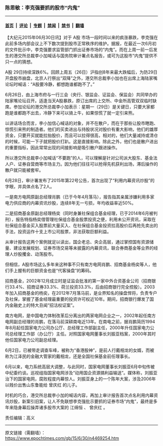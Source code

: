 ### 陈思敏：李克强要抓的股市“内鬼”

---

#### [首页](../../../..?n4469254) &nbsp;|&nbsp; [评论](../../../../../epoch-comment?n4469254) &nbsp;|&nbsp; [专题](../../../../../epoch-special?n4469254) &nbsp;|&nbsp; [禁闻](../../../../../epoch-news?n4469254) &nbsp;|&nbsp; [禁书](../../../../../books?n4469254) &nbsp;|&nbsp; [翻墙](https://github.com/gfw-breaker/nogfw/blob/master/README.md?n4469254)


<div class="post_content" id="artbody" itemprop="articleBody">
 <!-- article content begin -->
 <p>
  【大纪元2015年06月30日讯】对于
  <ok href="https://www.epochtimes.com/gb/tag/a%E8%82%A1.html">
   A股
  </ok>
  市场一段时间以来的疯涨暴跌，李克强在此前多场内部会议上不下数次提到股市正常秩序的维护。据报，在最近一次6月初的文件批示中，李克强要求监管部门抓出证券市场的“内鬼”。而在上周一前一后发生的港交所总裁李小加喊话与国务院审计署点名报告，或可为这股市“内鬼”提供不只一点的猜想。
 </p>
 <p>
  <ok href="https://www.epochtimes.com/gb/tag/a%E8%82%A1.html">
   A股
  </ok>
  29日持续深跌6%。回顾上周五（26日）沪指创8年来最大跌幅后，为防29日开盘股市崩盘，北京人行祭出“双降”之外，港交所总裁李小加也在出席上海陆家嘴论坛时喊话：“A股要冷静，都想跑谁都跑不了。”
 </p>
 <p>
  6月26日，由上海市府与一行三会（央行、银监会、证监会、保监会）共同举办的陆家嘴论坛召开。适逢当天A股暴跌，原订出席的上交所、中金所高管双双临时缺席。参加论坛的港交所总裁李小加表示：星期一（29日）是关键日，只要大家都跑是谁都跑不出去，冷静下来可以骑上牛，如果惊慌了就一定引来熊。
 </p>
 <p>
  以讲话场合而言，李小加信心喊话的对象，并不在散户，而在于那些让股市瞎跑、惊慌引来熊的制造者。他们的买卖进出与持股状况对股价有重大影响，他们的雄厚资金，只要开买就能拉抬股价，而且可以拉得很高，相对的，他们大量减持或清仓的时候，可能一下子就把股价打趴。这是直接影响。除此之外，他们也是散户进出的重要指标，因此常常出现的间接影响是吸引散户跟进操作。
 </p>
 <p>
  所以港交所总裁李小加喊话“不要跑”的人，可以理解是针对公司派大股东、基金法人户、证券自营商等市场主力。因为他们往往可以抢得先机获利出场，滞后操作的散户就只能被套牢。
 </p>
 <p>
  6月28日，审计署发布了2015年第22号公告，首次出现了“利用内幕资讯炒股”的字眼，并具体点名了2人。
 </p>
 <p>
  一是南方电网原副总经理肖鹏（已于今年4月落马），报告指其亲属涉嫌利用多家电力供应商的内幕资讯炒股，连续8年无一亏损，年均收益率近50%。
 </p>
 <p>
  二是招商基金原副总经理杨奕（同时身兼社保组合基金经理，已于2014年6月被判刑），报告特指杨奕借管理社保组合基金股票投资之便，利用未公开资讯，采取在社保组合基金买入股票前大量买入、在社保组合基金投资拉高股价后再抢先卖出的手法，投资运作十支上市公司股票，非法获取巨额利益。
 </p>
 <p>
  从审计报告这两个案例就足以读出，国企老总、央企高层，通过掌控国有资源储量、建设发展规划、证券市场交易等未披露的内幕资讯，联合券商基金等业界的经理人炒股攫金、动荡股市。
 </p>
 <p>
  但相信，A股市场这么多年来这种事不只有南方电网肖鹏、招商基金杨奕等人，他们手上握有的巨额资金也是“代客操盘”的筹码。
 </p>
 <p>
  招商基金，2002年12月成立时是证监会批准的第一家中外合资基金公司（招商银行33.4%、招商证券33.3%、荷兰投资33.3%，后由招商银行完全控股）。2003年加入招商基金的杨奕，在2012年7月落马前，是业界知名的操盘悍将，负责专户及社保，掌握了基金经理最重要的投资许可权近10年。期间，招商银行爆发了国内金融史上的特大丑闻“招沽权证案”。
 </p>
 <p>
  南方电网，是中国电力体制改革后分离出的两家电网企业之一，2002年起任南方电网副总经理的肖鹏，在落马前深耕南电近13年。在南电之前，据肖鹏简历1994年8月起任国家电力公司办公厅、总经理工作部副主任，2000年升任国家电力公司总经理工作部（办公厅）主任。对照国家电网董事长刘振亚档案，2000年其时他任国家电力公司副总经理。
 </p>
 <p>
  6月2日，已被带走调查车峰，被称为“香港股神”，是前人行戴相龙的女婿，而被称为江泽民的金融大管家的戴相龙，还是全国社保基金前任理事长。
 </p>
 <p>
  6月以来，电力系统高层大调整，与此同时，国家电网董事长刘振亚6月中旬传被中纪委约谈。巡视组指国家电网涉及“动用国企资源搞利益输送”。媒体称，刘振亚治下的国家电网，腐败程度内幕惊人。刘振亚身上的一个陈年大案，涉及2006年以贱价出售山东鲁能给
  <ok href="https://www.epochtimes.com/gb/tag/%E6%9B%BE%E5%BA%86%E7%BA%A2.html">
   曾庆红
  </ok>
  的儿子。
 </p>
 <p>
  时机的巧合，港交所总裁李小加的喊话内容，再加上审计报告首次点名利用内幕资讯炒股，新案引旧案，让人不免联想李克强批示要抓的证券市场“内鬼”，最终是多年来隐身幕后操弄诸多股市大案的
  <ok href="https://www.epochtimes.com/gb/tag/%E6%B1%9F%E7%BB%B5%E6%81%92.html">
   江绵恒
  </ok>
  、
  <ok href="https://www.epochtimes.com/gb/tag/%E6%9B%BE%E5%BA%86%E7%BA%A2.html">
   曾庆红
  </ok>
  。
 </p>
 <p>
  责任编辑：高义
 </p>
 <!-- article content end -->
 <div id="below_article_ad">
 </div>
</div>


---

原文链接（需翻墙）：https://www.epochtimes.com/gb/15/6/30/n4469254.htm